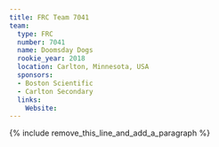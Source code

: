 ```yaml
---
title: FRC Team 7041
team:
  type: FRC
  number: 7041
  name: Doomsday Dogs
  rookie_year: 2018
  location: Carlton, Minnesota, USA
  sponsors:
  - Boston Scientific
  - Carlton Secondary
  links:
    Website:
---
```


{% include remove_this_line_and_add_a_paragraph %}
